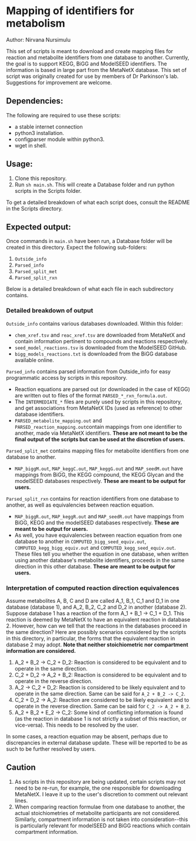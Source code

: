 # Mapping of identifiers for metabolism

Author: Nirvana Nursimulu

This set of scripts is meant to download and create mapping files for reaction and metabolite identifiers from one database to another.  Currently, the goal is to support KEGG, BiGG and ModelSEED identifiers.  The information is based in large part from the MetaNetX database.  This set of script was originally created for use by members of Dr Parkinson's lab. Suggestions for improvement are welcome.

## Dependencies:
The following are required to use these scripts:
* a stable internet connection
* python3 installation.
* configparser module within python3.
* wget in shell.

## Usage:
1. Clone this repository.
2. Run ``sh main.sh``.  This will create a Database folder and run python scripts in the Scripts folder.

To get a detailed breakdown of what each script does, consult the README in the Scripts directory.

## Expected output:
Once commands in ``main.sh`` have been run, a Database folder will be created in this directory.  Expect the following sub-folders:
1. ``Outside_info``
2. ``Parsed_info``
3. ``Parsed_split_met``
4. ``Parsed_split_rxn``

Below is a detailed breakdown of what each file in each subdirectory contains.

### Detailed breakdown of output

``Outside_info`` contains various databases downloaded.  Within this folder:
* ``chem_xref.tsv`` and ``reac_xref.tsv`` are downloaded from MetaNetX and contain information pertinent to compounds and reactions respectively.
* ``seed_model_reactions.tsv`` is downloaded from the ModelSEED GitHub.
* ``bigg_models_reactions.txt`` is downloaded from the BiGG database available online.

``Parsed_info`` contains parsed information from Outside_info for easy programmatic access by scripts in this repository.
* Reaction equations are parsed out (or downloaded in the case of KEGG) are written out to files of the format ``PARSED_*_rxn_formula.out``.
* The ``INTERMEDIATE_*`` files are purely used by scripts in this repository, and get associations from MetaNetX IDs (used as reference) to other database identifiers.
* ``PARSED_metabolite_mapping.out`` and ``PARSED_reaction_mapping.out``contain mappings from one identifier to another, made via MetaNetX identifiers.  **These are not meant to be the final output of the scripts but can be used at the discretion of users.**

``Parsed_split_met`` contains mapping files for metabolite identifiers from one database to another.
* ``MAP_biggM.out``, ``MAP_keggC.out``, ``MAP_keggG.out`` and ``MAP_seedM.out`` have mappings from BiGG, the KEGG compound, the KEGG Glycan and the modelSEED databases respectively.  **These are meant to be output for users.**

``Parsed_split_rxn`` contains for reaction identifiers from one database to another, as well as equivalencies between reaction equation.
* ``MAP_biggR.out``, ``MAP_keggR.out`` and ``MAP_seedR.out`` have mappings from BiGG, KEGG and the modelSEED databases respectively. **These are meant to be output for users.**
* As well, you have equivalencies between reaction equation from one database to another in ``COMPUTED_bigg_seed_equiv.out``, ``COMPUTED_kegg_bigg_equiv.out`` and ``COMPUTED_kegg_seed_equiv.out``.  These files tell you whether the equation in one database, when written using another database's metabolite identifiers, proceeds in the same direction in this other database.  **These are meant to be output for users.**

### Interpretation of computed reaction direction equivalences
Assume metabolites A, B, C and D are called A_1, B_1, C_1 and D_1 in one database (database 1), and A_2, B_2, C_2 and D_2 in another (database 2).  Suppose database 1 has a reaction of the form A_1 + B_1 -> C_1 + D_1.  This reaction is deemed by MetaNetX to have an equivalent reaction in database 2.  However, how can we tell that the reactions in the databases proceed in the same direction?  Here are possibly scenarios considered by the scripts in this directory, in particular, the forms that the equivalent reaction in database 2 may adopt.  **Note that neither stoichiometric nor compartment information are considered.**

1. A_2 + B_2 -> C_2 + D_2: Reaction is considered to be equivalent and to operate in the same direction.
2. C_2 + D_2 -> A_2 + B_2: Reaction is considered to be equivalent and to operate in the reverse direction.
3. A_2 -> C_2 + D_2: Reaction is considered to be likely equivalent and to operate in the same direction.  Same can be said for ``A_2 + B_2 -> C_2``.
4. C_2 + D_2 -> A_2: Reaction are considered to be likely equivalent and to operate in the reverse direction. Same can be said for ``C_2 -> A_2 + B_2``.
5. A_2 + B_2 + E_2 -> C_2: Some kind of conflicting information is found (as the reaction in database 1 is not strictly a subset of this reaction, or vice-versa). This needs to be resolved by the user.

In some cases, a reaction equation may be absent, perhaps due to discrepancies in external database update.  These will be reported to be as such to be further resolved by users.

## Caution
1. As scripts in this repository are being updated, certain scripts may not need to be re-run, for example, the one responsible for downloading MetaNetX.  I leave it up to the user's discretion to comment out relevant lines.
2. When comparing reaction formulae from one database to another, the actual stoichiometries of metabolite participants are not considered.  Similarly, compartment information is not taken into consideration--this is particularly relevant for modelSEED and BiGG reactions which contain compartment information. 